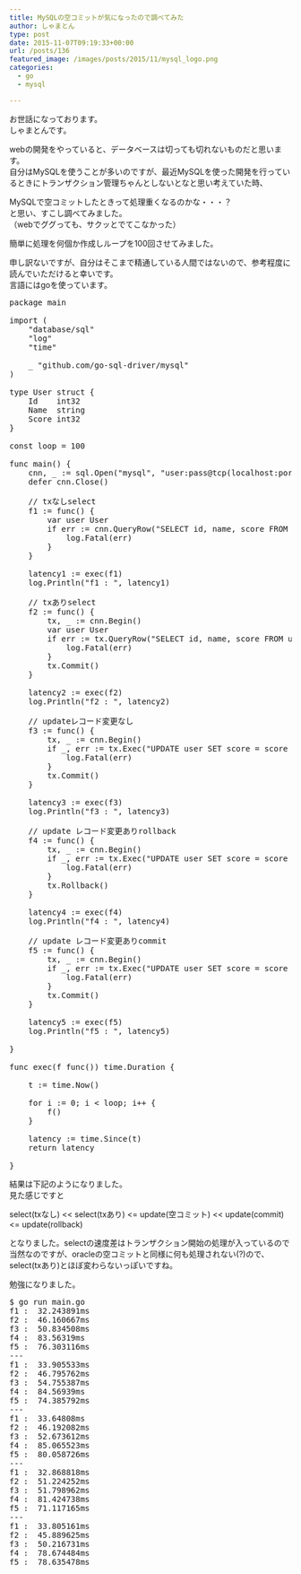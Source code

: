 ```yaml
---
title: MySQLの空コミットが気になったので調べてみた
author: しゃまとん
type: post
date: 2015-11-07T09:19:33+00:00
url: /posts/136
featured_image: /images/posts/2015/11/mysql_logo.png
categories:
  - go
  - mysql

---
```

お世話になっております。  
しゃまとんです。

webの開発をやっていると、データベースは切っても切れないものだと思います。  
自分はMySQLを使うことが多いのですが、最近MySQLを使った開発を行っているときにトランザクション管理ちゃんとしないとなと思い考えていた時、

MySQLで空コミットしたときって処理重くなるのかな・・・？  
と思い、すこし調べてみました。  
（webでググっても、サクッとでてこなかった）

簡単に処理を何個か作成しループを100回させてみました。

申し訳ないですが、自分はそこまで精通している人間ではないので、参考程度に読んでいただけると幸いです。  
言語にはgoを使っています。

<pre class="brush: text; gutter: true">package main

import (
	"database/sql"
	"log"
	"time"

	_ "github.com/go-sql-driver/mysql"
)

type User struct {
	Id    int32
	Name  string
	Score int32
}

const loop = 100

func main() {
	cnn, _ := sql.Open("mysql", "user:pass@tcp(localhost:port)/database")
	defer cnn.Close()

	// txなしselect
	f1 := func() {
		var user User
		if err := cnn.QueryRow("SELECT id, name, score FROM user WHERE id = ? LIMIT 1", 1).Scan(&user.Id, &user.Name, &user.Score); err != nil {
			log.Fatal(err)
		}
	}

	latency1 := exec(f1)
	log.Println("f1 : ", latency1)

	// txありselect
	f2 := func() {
		tx, _ := cnn.Begin()
		var user User
		if err := tx.QueryRow("SELECT id, name, score FROM user WHERE id = ? LIMIT 1", 1).Scan(&user.Id, &user.Name, &user.Score); err != nil {
			log.Fatal(err)
		}
		tx.Commit()
	}

	latency2 := exec(f2)
	log.Println("f2 : ", latency2)

	// updateレコード変更なし
	f3 := func() {
		tx, _ := cnn.Begin()
		if _, err := tx.Exec("UPDATE user SET score = score WHERE id = ?", 1); err != nil {
			log.Fatal(err)
		}
		tx.Commit()
	}

	latency3 := exec(f3)
	log.Println("f3 : ", latency3)

	// update レコード変更ありrollback
	f4 := func() {
		tx, _ := cnn.Begin()
		if _, err := tx.Exec("UPDATE user SET score = score + 1 WHERE id = ?", 1); err != nil {
			log.Fatal(err)
		}
		tx.Rollback()
	}

	latency4 := exec(f4)
	log.Println("f4 : ", latency4)

	// update レコード変更ありcommit
	f5 := func() {
		tx, _ := cnn.Begin()
		if _, err := tx.Exec("UPDATE user SET score = score + 1 WHERE id = ?", 1); err != nil {
			log.Fatal(err)
		}
		tx.Commit()
	}

	latency5 := exec(f5)
	log.Println("f5 : ", latency5)

}

func exec(f func()) time.Duration {

	t := time.Now()

	for i := 0; i &lt; loop; i++ {
		f()
	}

	latency := time.Since(t)
	return latency

}</pre>

結果は下記のようになりました。  
見た感じですと

select(txなし) << select(txあり) <= update(空コミット) << update(commit) <= update(rollback)

となりました。selectの速度差はトランザクション開始の処理が入っているので当然なのですが、oracleの空コミットと同様に何も処理されない(?)ので、select(txあり)とほぼ変わらないっぽいですね。

勉強になりました。

<pre class="brush: shell; gutter: true">$ go run main.go 
f1 :  32.243891ms
f2 :  46.160667ms
f3 :  50.834508ms
f4 :  83.56319ms
f5 :  76.303116ms
---
f1 :  33.905533ms
f2 :  46.795762ms
f3 :  54.755387ms
f4 :  84.56939ms
f5 :  74.385792ms
---
f1 :  33.64808ms
f2 :  46.192082ms
f3 :  52.673612ms
f4 :  85.065523ms
f5 :  80.058726ms
---
f1 :  32.868818ms
f2 :  51.224252ms
f3 :  51.798962ms
f4 :  81.424738ms
f5 :  71.117165ms
---
f1 :  33.805161ms
f2 :  45.889625ms
f3 :  50.216731ms
f4 :  78.674484ms
f5 :  78.635478ms</pre>